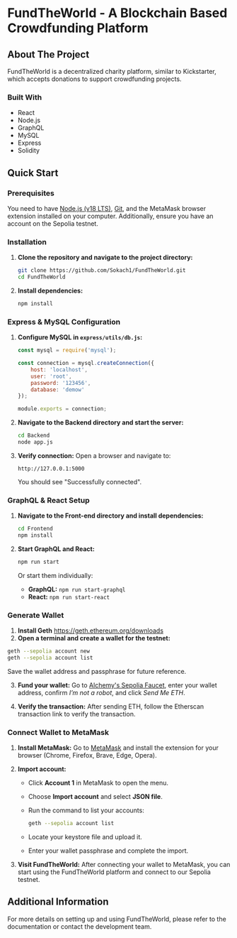 # FundTheWorld - A Blockchain Based Crowdfunding Platform

## About The Project

FundTheWorld is a decentralized charity platform, similar to Kickstarter, which accepts donations to support crowdfunding projects.

### Built With

- React
- Node.js
- GraphQL
- MySQL
- Express
- Solidity

## Quick Start

### Prerequisites

You need to have [Node.js (v18 LTS)](https://nodejs.org/en/download/), [Git](https://git-scm.com/downloads), and the MetaMask browser extension installed on your computer. Additionally, ensure you have an account on the Sepolia testnet.

### Installation

1. **Clone the repository and navigate to the project directory:**

   ```sh
   git clone https://github.com/Sokach1/FundTheWorld.git
   cd FundTheWorld
   ```

2. **Install dependencies:**

   ```sh
   npm install
   ```

### Express & MySQL Configuration

1. **Configure MySQL in `express/utils/db.js`:**

   ```javascript
   const mysql = require('mysql');
   
   const connection = mysql.createConnection({
       host: 'localhost',
       user: 'root',
       password: '123456',
       database: 'demow'
   });
   
   module.exports = connection;
   ```

2. **Navigate to the Backend directory and start the server:**

   ```sh
   cd Backend
   node app.js
   ```

3. **Verify connection:** Open a browser and navigate to:

   ```arduino
   http://127.0.0.1:5000
   ```

   You should see "Successfully connected".

### GraphQL & React Setup

1. **Navigate to the Front-end directory and install dependencies:**

   ```sh
   cd Frontend
   npm install
   ```

2. **Start GraphQL and React:**

   ```sh
   npm run start
   ```

   Or start them individually:

   - **GraphQL:** `npm run start-graphql`
   - **React:** `npm run start-react`

### Generate Wallet

1. **Install Geth** https://geth.ethereum.org/downloads
2. **Open a terminal and create a wallet for the testnet:**

```sh
geth --sepolia account new
geth --sepolia account list
```

Save the wallet address and passphrase for future reference.

3. **Fund your wallet:** Go to [Alchemy's Sepolia Faucet](https://www.alchemy.com/faucets/ethereum-sepolia), enter your wallet address, confirm *I’m not a robot*, and click *Send Me ETH*.

4. **Verify the transaction:** After sending ETH, follow the Etherscan transaction link to verify the transaction.

### Connect Wallet to MetaMask

1. **Install MetaMask:** Go to [MetaMask](https://metamask.io/) and install the extension for your browser (Chrome, Firefox, Brave, Edge, Opera).

2. **Import account:**

   - Click **Account 1** in MetaMask to open the menu.

   - Choose **Import account** and select **JSON file**.

   - Run the command to list your accounts:

     ```sh
     geth --sepolia account list
     ```

   - Locate your keystore file and upload it.

   - Enter your wallet passphrase and complete the import.

3. **Visit FundTheWorld:** After connecting your wallet to MetaMask, you can start using the FundTheWorld platform and connect to our Sepolia testnet.

## Additional Information

For more details on setting up and using FundTheWorld, please refer to the documentation or contact the development team.
